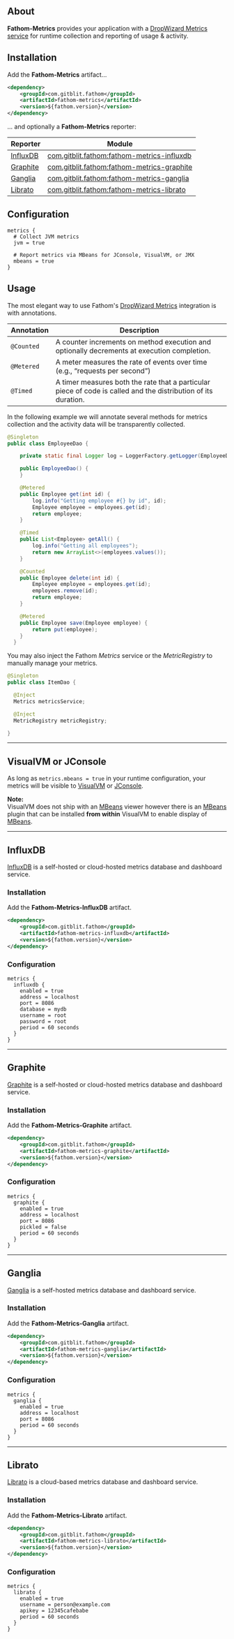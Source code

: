 ## About

**Fathom-Metrics** provides your application with a [DropWizard Metrics] [service](services.md) for runtime collection and reporting of usage & activity.

## Installation

Add the **Fathom-Metrics** artifact...

```xml
<dependency>
    <groupId>com.gitblit.fathom</groupId>
    <artifactId>fathom-metrics</artifactId>
    <version>${fathom.version}</version>
</dependency>
```

... and optionally a **Fathom-Metrics** reporter:

| Reporter    | Module                                                  |
|-------------|---------------------------------------------------------|
| [InfluxDB]  | [com.gitblit.fathom:fathom-metrics-influxdb](#influxdb) |
| [Graphite]  | [com.gitblit.fathom:fathom-metrics-graphite](#graphite) |
| [Ganglia]   | [com.gitblit.fathom:fathom-metrics-ganglia](#ganglia)   |
| [Librato]   | [com.gitblit.fathom:fathom-metrics-librato](#librato)   |


## Configuration

```hocon
metrics {
  # Collect JVM metrics
  jvm = true

  # Report metrics via MBeans for JConsole, VisualVM, or JMX
  mbeans = true
}
```

## Usage

The most elegant way to use Fathom's [DropWizard Metrics] integration is with annotations.

| Annotation | Description                                                                                |
|------------|--------------------------------------------------------------------------------------------|
| `@Counted` | A counter increments on method execution and optionally decrements at execution completion.|
| `@Metered` | A meter measures the rate of events over time (e.g., “requests per second”)                |
| `@Timed`   | A timer measures both the rate that a particular piece of code is called and the distribution of its duration. |

In the following example we will annotate several methods for metrics collection and the activity data will be transparently collected.

```java
@Singleton
public class EmployeeDao {

    private static final Logger log = LoggerFactory.getLogger(EmployeeDao.class);

    public EmployeeDao() {
    }

    @Metered
    public Employee get(int id) {
        log.info("Getting employee #{} by id", id);
        Employee employee = employees.get(id);
        return employee;
    }

    @Timed
    public List<Employee> getAll() {
        log.info("Getting all employees");
        return new ArrayList<>(employees.values());
    }

    @Counted
    public Employee delete(int id) {
        Employee employee = employees.get(id);
        employees.remove(id);
        return employee;
    }

    @Metered
    public Employee save(Employee employee) {
        return put(employee);
    }
  }
```

You may also inject the Fathom *Metrics* service or the *MetricRegistry* to manually manage your metrics.

```java
@Singleton
public class ItemDao {

  @Inject
  Metrics metricsService;

  @Inject
  MetricRegistry metricRegistry;

}
```

----

## VisualVM or JConsole

As long as `metrics.mbeans = true` in your runtime configuration, your metrics will be visible to [VisualVM] or [JConsole].

**Note:**<br/>
VisualVM does not ship with an [MBeans] viewer however there is an [MBeans] plugin that can be installed **from within** VisualVM to enable display of [MBeans].

----

## InfluxDB

[InfluxDB] is a self-hosted or cloud-hosted metrics database and dashboard service.

### Installation

Add the **Fathom-Metrics-InfluxDB** artifact.

```xml
<dependency>
    <groupId>com.gitblit.fathom</groupId>
    <artifactId>fathom-metrics-influxdb</artifactId>
    <version>${fathom.version}</version>
</dependency>
```

### Configuration

```hocon
metrics {
  influxdb {
    enabled = true
    address = localhost
    port = 8086
    database = mydb
    username = root
    password = root
    period = 60 seconds
  }
}
```

----

## Graphite

[Graphite] is a self-hosted or cloud-hosted metrics database and dashboard service.

### Installation

Add the **Fathom-Metrics-Graphite** artifact.

```xml
<dependency>
    <groupId>com.gitblit.fathom</groupId>
    <artifactId>fathom-metrics-graphite</artifactId>
    <version>${fathom.version}</version>
</dependency>
```

### Configuration

```hocon
metrics {
  graphite {
    enabled = true
    address = localhost
    port = 8086
    pickled = false
    period = 60 seconds
  }
}
```
----

## Ganglia

[Ganglia] is a self-hosted metrics database and dashboard service.

### Installation

Add the **Fathom-Metrics-Ganglia** artifact.

```xml
<dependency>
    <groupId>com.gitblit.fathom</groupId>
    <artifactId>fathom-metrics-ganglia</artifactId>
    <version>${fathom.version}</version>
</dependency>
```

### Configuration

```hocon
metrics {
  ganglia {
    enabled = true
    address = localhost
    port = 8086
    period = 60 seconds
  }
}
```

----

## Librato

[Librato] is a cloud-based metrics database and dashboard service.

### Installation

Add the **Fathom-Metrics-Librato** artifact.

```xml
<dependency>
    <groupId>com.gitblit.fathom</groupId>
    <artifactId>fathom-metrics-librato</artifactId>
    <version>${fathom.version}</version>
</dependency>
```

### Configuration

```hocon
metrics {
  librato {
    enabled = true
    username = person@example.com
    apikey = 12345cafebabe
    period = 60 seconds
  }
}
```

[DropWizard Metrics]: https://dropwizard.github.io/metrics
[InfluxDB]: http://influxdb.com/
[Graphite]: https://github.com/graphite-project/graphite-web
[Ganglia]: http://ganglia.sourceforge.net
[Librato]: https://www.librato.com

[Guice]: https://github.com/google/guice
[AOP method interceptors]: https://github.com/google/guice/wiki/AOP

[MBeans]: https://en.wikipedia.org/wiki/Java_Management_Extensions
[VisualVM]: https://visualvm.java.net/
[JConsole]: http://openjdk.java.net/tools/svc/jconsole
